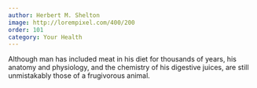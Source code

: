 ```yaml
---
author: Herbert M. Shelton
image: http://lorempixel.com/400/200
order: 101
category: Your Health
---
```


Although man has included meat in his diet for thousands of years, his anatomy and physiology, and the chemistry of his digestive juices, are still unmistakably those of a frugivorous animal.
